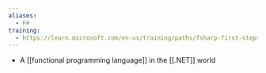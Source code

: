 ```yaml
---
aliases:
  - F#
training:
  - https://learn.microsoft.com/en-us/training/paths/fsharp-first-steps/
---
```

- A [[functional programming language]] in the [[.NET]] world
